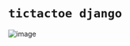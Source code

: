 # `tictactoe django`

![image](https://github.com/imvickykumar999/tictactoe-django/assets/50515418/1c15d0f6-f8de-4490-a0e5-03d66a82668b)

